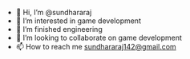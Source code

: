 - 👋 Hi, I’m @sundhararaj
- 👀 I’m interested in game development
- 🌱 I’m finished engineering
- 💞️ I’m looking to collaborate on game development
- 📫 How to reach me sundhararaj142@gmail.com

<!---
sundhararaj/sundhararaj is a ✨ special ✨ repository because its `README.md` (this file) appears on your GitHub profile.
You can click the Preview link to take a look at your changes.
--->
